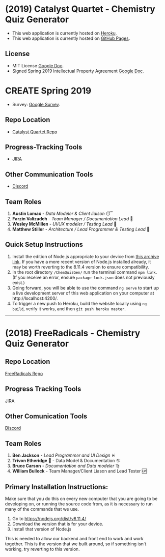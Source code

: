 # (2019) Catalyst Quartet - Chemistry Quiz Generator
* This web application is currently hosted on [Heroku](https://chemquizgen.herokuapp.com/).
* This web application is currently hosted on [GitHub Pages](https://soft-eng-practicum.github.io/ChemQuizGen).

## License
* MIT License [Google Doc](https://drive.google.com/open?id=1raKZr54d-6caTU-Hx67nj91rl7CacH5h).
* Signed Spring 2019 Intellectual Property Agreement [Google Doc](https://drive.google.com/open?id=1jRE3QpmgM4ImHpv7EjaZu4q-gAcq3FZq).


# CREATE Spring 2019
* Survey: [Google Survey](https://docs.google.com/forms/d/1wQr5SVbleCXlhbQg6kwvUdjnVkz0h1CIGyRJG6WjxWQ/edit).

## Repo Location
* [Catalyst Quartet Repo](https://github.com/soft-eng-practicum/ChemQuizGen)

## Progress-Tracking Tools
* [JIRA](https://jira.ggc.edu/projects/CQ/summary)

## Other Communication Tools
* [Discord](https://discord.gg/b4zqnQ7)

## Team Roles
1. **Austin Lomax** - *Data Modeler & Client liaison* :sleeping:
2. **Farzin Valizadeh** - *Team Manager / Documentation Lead*  :wolf:
3. **Wesley McMillen** - *UI/UX modeler / Testing Lead* :link:
4. **Matthew Stiller** - *Architecture / Lead Programmer & Testing Lead* :snake:

## Quick Setup Instructions
1. Install the edition of Node.js appropriate to your device from [this archive link](https://nodejs.org/dist/v8.11.4/). If you have a more recent version of Node.js installed already, it may be worth reverting to the 8.11.4 version to ensure compatibility.
2. In the root directory `/ChemQuizGen/` run the terminal command `npm link`. (If you receive an error,
  ensure `package-lock.json` does not previously exist.)
3. Going forward, you will be able to use the command `ng serve` to start up a live development server of this web application
on your computer at http://localhost:4200/.
4. To trigger a new push to Heroku, build the website locally using `ng build`, verify it works, and then `git push heroku master`.

---

# (2018) FreeRadicals - Chemistry Quiz Generator

## Repo Location
[FreeRadicals Repo](https://github.com/GGC-SD/FreeRadicals)

## Progress Tracking Tools
JIRA

## Other Comunication Tools
[Discord](https://discord.gg/tSE9q34)

## Team Roles
1. **Ben Jackson** - *Lead Programmer and UI Design* :pisces:
2. **Trivon Etheridge** :strawberry: - Data Model & Documentation :cancer:
3. **Bruce Carson** - *Documentation and Data modeler* :virgo:
4. **William Bullock** - Team Manager/Client Liason and Lead Tester :up:

## Primary Installation Instructions:

Make sure that you do this on every new computer that you are going to be developing on, or running the source code from, as it is necessary to run many of the commands that we use.

1. Go to https://nodejs.org/dist/v8.11.4/
2. Download the version that is for your device.
3. install that version of Node.js

This is needed to allow our backend and front end to work and work together.  This is the version that we built around, so if something isn't working, try reverting to this version.
